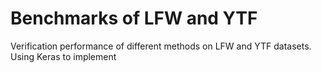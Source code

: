 # Benchmarks of LFW and YTF 
Verification performance of different methods on LFW and YTF datasets.  
Using Keras to implement
